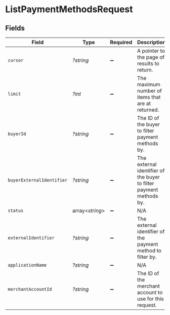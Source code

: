 # ListPaymentMethodsRequest


## Fields

| Field                                                              | Type                                                               | Required                                                           | Description                                                        | Example                                                            |
| ------------------------------------------------------------------ | ------------------------------------------------------------------ | ------------------------------------------------------------------ | ------------------------------------------------------------------ | ------------------------------------------------------------------ |
| `cursor`                                                           | *?string*                                                          | :heavy_minus_sign:                                                 | A pointer to the page of results to return.                        | ZXhhbXBsZTE                                                        |
| `limit`                                                            | *?int*                                                             | :heavy_minus_sign:                                                 | The maximum number of items that are at returned.                  | 20                                                                 |
| `buyerId`                                                          | *?string*                                                          | :heavy_minus_sign:                                                 | The ID of the buyer to filter payment methods by.                  | fe26475d-ec3e-4884-9553-f7356683f7f9                               |
| `buyerExternalIdentifier`                                          | *?string*                                                          | :heavy_minus_sign:                                                 | The external identifier of the buyer to filter payment methods by. | buyer-12345                                                        |
| `status`                                                           | array<*string*>                                                    | :heavy_minus_sign:                                                 | N/A                                                                |                                                                    |
| `externalIdentifier`                                               | *?string*                                                          | :heavy_minus_sign:                                                 | The external identifier of the payment method to filter by.        | payment-method-12345                                               |
| `applicationName`                                                  | *?string*                                                          | :heavy_minus_sign:                                                 | N/A                                                                |                                                                    |
| `merchantAccountId`                                                | *?string*                                                          | :heavy_minus_sign:                                                 | The ID of the merchant account to use for this request.            | default                                                            |
